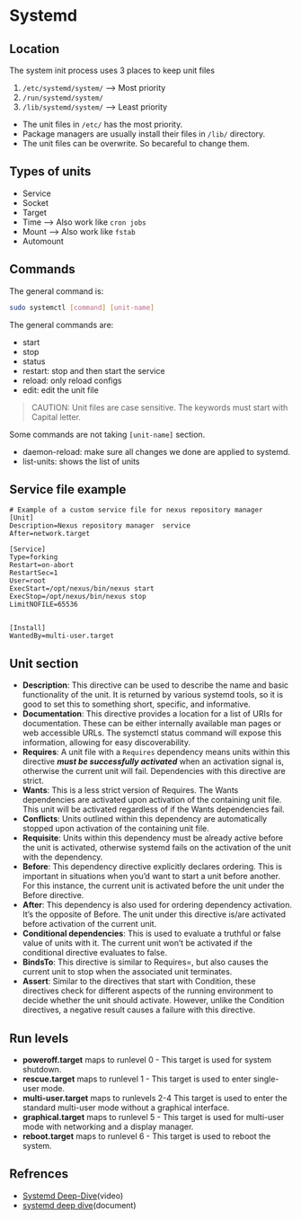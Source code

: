 # Systemd

## Location

The system init process uses 3 places to keep unit files

1. `/etc/systemd/system/` --> Most priority
2. `/run/systemd/system/`
3. `/lib/systemd/system/` --> Least priority

* The unit files in `/etc/` has the most priority.
* Package managers are usually install their files in `/lib/` directory.
* The unit files can be overwrite. So becareful to change them.

## Types of units

* Service
* Socket
* Target
* Time --> Also work like `cron jobs`
* Mount --> Also work like `fstab`
* Automount

## Commands

The general command is:

```bash
sudo systemctl [command] [unit-name]
```

The general commands are:

* start
* stop
* status
* restart: stop and then start the service
* reload: only reload configs
* edit: edit the unit file

> CAUTION: Unit files are case sensitive. The keywords must start with Capital letter.

Some commands are not taking `[unit-name]` section.

* daemon-reload: make sure all changes we done are applied to systemd.
* list-units: shows the list of units

## Service file example

```service
# Example of a custom service file for nexus repository manager
[Unit]
Description=Nexus repository manager  service
After=network.target

[Service]
Type=forking
Restart=on-abort
RestartSec=1
User=root
ExecStart=/opt/nexus/bin/nexus start
ExecStop=/opt/nexus/bin/nexus stop
LimitNOFILE=65536
 

[Install]
WantedBy=multi-user.target
```

## Unit section

* **Description**: This directive can be used to describe the name and basic functionality of the unit. It is returned by various systemd tools, so it is good to set this to something short, specific, and informative.
* **Documentation**: This directive provides a location for a list of URIs for documentation. These can be either internally available man pages or web accessible URLs. The systemctl status command will expose this information, allowing for easy discoverability.
* **Requires**: A unit file with a `Requires` dependency means units within this directive ***must be successfully activated*** when an activation signal is, otherwise the current unit will fail. Dependencies with this directive are strict.
* **Wants**: This is a less strict version of Requires. The Wants dependencies are activated upon activation of the containing unit file. This unit will be activated regardless of if the Wants dependencies fail.
* **Conflicts**: Units outlined within this dependency are automatically stopped upon activation of the containing unit file.
* **Requisite**: Units within this dependency must be already active before the unit is activated, otherwise systemd fails on the activation of the unit with the dependency.
* **Before**: This dependency directive explicitly declares ordering. This is important in situations when you’d want to start a unit before another. For this instance, the current unit is activated before the unit under the Before directive.
* **After**: This dependency is also used for ordering dependency activation. It’s the opposite of Before. The unit under this directive is/are activated before activation of the current unit.
* **Conditional dependencies**: This is used to evaluate a truthful or false value of units with it. The current unit won’t be activated if the conditional directive evaluates to false.
* **BindsTo**: This directive is similar to Requires=, but also causes the current unit to stop when the associated unit terminates.
* **Assert**: Similar to the directives that start with Condition, these directives check for different aspects of the running environment to decide whether the unit should activate. However, unlike the Condition directives, a negative result causes a failure with this directive.

## Run levels

* **poweroff.target** maps to runlevel 0 - This target is used for system shutdown.
* **rescue.target** maps to runlevel 1 - This target is used to enter single-user mode.
* **multi-user.target** maps to runlevels 2-4 This target is used to enter the standard multi-user mode without a graphical interface.
* **graphical.target** maps to runlevel 5 - This target is used for multi-user mode with networking and a display manager.
* **reboot.target** maps to runlevel 6 - This target is used to reboot the system.

## Refrences

* [Systemd Deep-Dive](https://youtu.be/Kzpm-rGAXos)(video)
* [systemd deep dive](https://hackmd.io/@mnet-kbb/systemd-deep-dive)(document)
